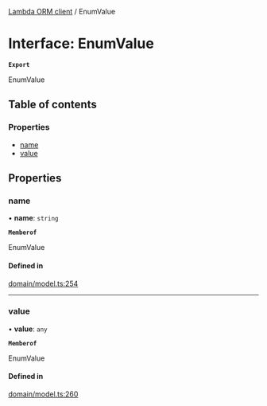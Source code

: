 [Lambda ORM client](../README.md) / EnumValue

# Interface: EnumValue

**`Export`**

EnumValue

## Table of contents

### Properties

- [name](EnumValue.md#name)
- [value](EnumValue.md#value)

## Properties

### name

• **name**: `string`

**`Memberof`**

EnumValue

#### Defined in

[domain/model.ts:254](https://github.com/FlavioLionelRita/lambdaorm-client-node/blob/5a7bd8d/src/lib/domain/model.ts#L254)

___

### value

• **value**: `any`

**`Memberof`**

EnumValue

#### Defined in

[domain/model.ts:260](https://github.com/FlavioLionelRita/lambdaorm-client-node/blob/5a7bd8d/src/lib/domain/model.ts#L260)
